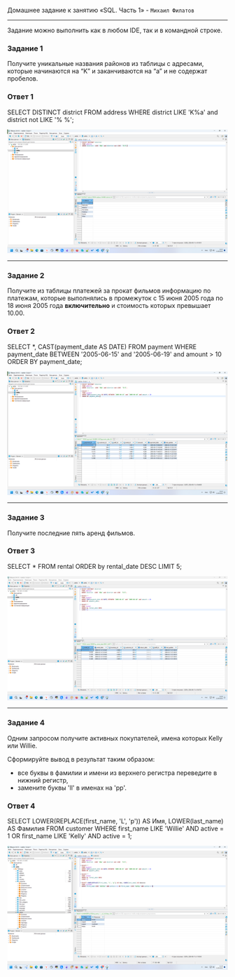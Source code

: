 Домашнее задание к занятию «SQL. Часть 1» - `Михаил Филатов`

---

Задание можно выполнить как в любом IDE, так и в командной строке.

### Задание 1

Получите уникальные названия районов из таблицы с адресами, которые начинаются на “K” и заканчиваются на “a” и не содержат пробелов.

### Ответ 1

SELECT DISTINCT district 
FROM address 
WHERE district  LIKE 'K%a' and district not LIKE  '% %';

![Скриншот 1](img/sql1_skrn1.png)

---

### Задание 2

Получите из таблицы платежей за прокат фильмов информацию по платежам, которые выполнялись в промежуток с 15 июня 2005 года по 18 июня 2005 года **включительно** и стоимость которых превышает 10.00.

### Ответ 2

SELECT *, CAST(payment_date AS DATE)
FROM payment 
WHERE payment_date  BETWEEN '2005-06-15' and '2005-06-19' and amount > 10
ORDER BY payment_date;

![Скриншот 1](img/sql1_skrn2.png)

---

### Задание 3

Получите последние пять аренд фильмов.

### Ответ 3

SELECT *
FROM rental
ORDER by rental_date DESC
LIMIT 5;

![Скриншот 1](img/sql1_skrn3.png)

---

### Задание 4

Одним запросом получите активных покупателей, имена которых Kelly или Willie. 

Сформируйте вывод в результат таким образом:
- все буквы в фамилии и имени из верхнего регистра переведите в нижний регистр,
- замените буквы 'll' в именах на 'pp'.

### Ответ 4

SELECT LOWER(REPLACE(first_name, 'L', 'p')) AS Имя, LOWER(last_name) AS Фамилия 
FROM customer
WHERE first_name LIKE 'Willie' AND active = 1 
OR first_name  LIKE 'Kelly' AND active = 1;


![Скриншот 1](img/sql1_skrn4.png)


